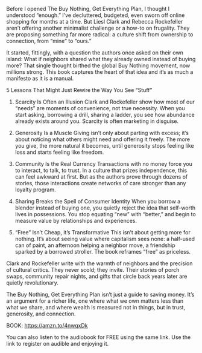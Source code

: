 Before I opened The Buy Nothing, Get Everything Plan, I thought I understood “enough.” I’ve decluttered, budgeted, even sworn off online shopping for months at a time. But Liesl Clark and Rebecca Rockefeller aren’t offering another minimalist challenge or a how-to on frugality. They are proposing something far more radical: a culture shift from ownership to connection, from “mine” to “ours.”

It started, fittingly, with a question the authors once asked on their own island: What if neighbors shared what they already owned instead of buying more? That single thought birthed the global Buy Nothing movement, now millions strong. This book captures the heart of that idea and it’s as much a manifesto as it is a manual.

5 Lessons That Might Just Rewire the Way You See “Stuff”

1. Scarcity Is Often an Illusion
Clark and Rockefeller show how most of our “needs” are moments of convenience, not true necessity. When you start asking, borrowing a drill, sharing a ladder, you see how abundance already exists around you. Scarcity is often marketing in disguise.

2. Generosity Is a Muscle
Giving isn’t only about parting with excess; it’s about noticing what others might need and offering it freely. The more you give, the more natural it becomes, until generosity stops feeling like loss and starts feeling like freedom.

3. Community Is the Real Currency
Transactions with no money force you to interact, to talk, to trust. In a culture that prizes independence, this can feel awkward at first. But as the authors prove through dozens of stories, those interactions create networks of care stronger than any loyalty program.

4. Sharing Breaks the Spell of Consumer Identity
When you borrow a blender instead of buying one, you quietly reject the idea that self-worth lives in possessions. You stop equating “new” with “better,” and begin to measure value by relationships and experiences.

5. “Free” Isn’t Cheap, it’s Transformative
This isn’t about getting more for nothing. It’s about seeing value where capitalism sees none: a half-used can of paint, an afternoon helping a neighbor move, a friendship sparked by a borrowed stroller. The book reframes “free” as priceless.

Clark and Rockefeller write with the warmth of neighbors and the precision of cultural critics. They never scold; they invite. Their stories of porch swaps, community repair nights, and gifts that circle back years later are quietly revolutionary.

The Buy Nothing, Get Everything Plan isn’t just a guide to saving money. It’s an argument for a richer life, one where what we own matters less than what we share, and where wealth is measured not in things, but in trust, generosity, and connection.

BOOK: https://amzn.to/4nwqxDk

You can also listen to the audiobook for FREE using the same link. Use the link to register on audible and enjoying it.